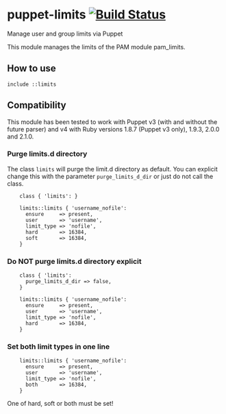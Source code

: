 # puppet-limits [![Build Status](https://secure.travis-ci.org/saz/puppet-limits.png)](http://travis-ci.org/saz/puppet-limits)

Manage user and group limits via Puppet

This module manages the limits of the PAM module pam_limits.

## How to use

`include ::limits`

## Compatibility

This module has been tested to work with Puppet v3 (with and without the future
parser) and v4 with Ruby versions 1.8.7 (Puppet v3 only), 1.9.3, 2.0.0 and
2.1.0.

### Purge limits.d directory

The class `limits` will purge the limit.d directory as default.
You can explicit change this with the parameter `purge_limits_d_dir`
or just do not call the class.

```puppet
	class { 'limits': }

    limits::limits { 'username_nofile':
      ensure     => present,
      user       => 'username',
      limit_type => 'nofile',
      hard       => 16384,
      soft       => 16384,
    }
```
### Do NOT purge limits.d directory explicit

```puppet
    class { 'limits':
      purge_limits_d_dir => false,
    }

    limits::limits { 'username_nofile':
      ensure     => present,
      user       => 'username',
      limit_type => 'nofile',
      hard       => 16384,
    }
```

### Set both limit types in one line

```puppet
    limits::limits { 'username_nofile':
      ensure     => present,
      user       => 'username',
      limit_type => 'nofile',
      both       => 16384,
    }
```
One of hard, soft or both must be set!
